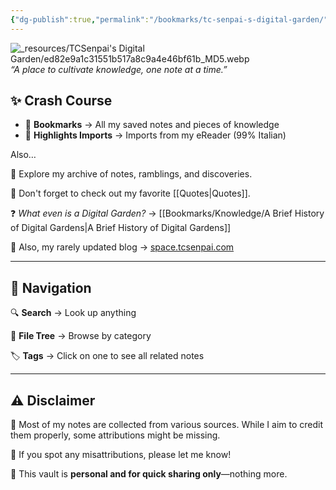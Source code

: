 ```yaml
---
{"dg-publish":true,"permalink":"/bookmarks/tc-senpai-s-digital-garden/","tags":["gardenEntry"]}
---
```



![_resources/TCSenpai's Digital Garden/ed82e9a1c31551b517a8c9a4e46bf61b_MD5.webp](/img/user/_resources/TCSenpai's%20Digital%20Garden/ed82e9a1c31551b517a8c9a4e46bf61b_MD5.webp)
_“A place to cultivate knowledge, one note at a time.”_

## ✨ Crash Course

- 📌 **Bookmarks** → All my saved notes and pieces of knowledge
- 📖 **Highlights Imports** → Imports from my eReader (99% Italian)

Also…

📂 Explore my archive of notes, ramblings, and discoveries.

📜 Don't forget to check out my favorite [[Quotes\|Quotes]].

❓ _What even is a Digital Garden?_ → [[Bookmarks/Knowledge/A Brief History of Digital Gardens\|A Brief History of Digital Gardens]]

💾 Also, my rarely updated blog → [space.tcsenpai.com](https://space.tcsenpai.com)

---

## 🧭 Navigation

🔍 **Search** → Look up anything

📁 **File Tree** → Browse by category

🏷️ **Tags** → Click on one to see all related notes

---

## ⚠️ Disclaimer

📜 Most of my notes are collected from various sources. While I aim to credit them properly, some attributions might be missing.

💌 If you spot any misattributions, please let me know!

📂 This vault is **personal and for quick sharing only**—nothing more.
